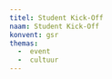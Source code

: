 ```yaml
---
titel: Student Kick-Off
naam: Student Kick-Off
konvent: gsr
themas:
  -  event
  -  cultuur
---
```

